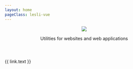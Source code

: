 ```yaml
---
layout: home
pageClass: lesli-vue
---
```

<script setup>
const links = [{
    href: "/vue/elements/",
    icon: "ri-shapes-line",
    text: "Elements"
}, {
    href: "/vue/components/",
    icon: "ri-pages-line",
    text: "Components"
}, {
    href: "/vue/composables/",
    icon: "ri-box-3-line",
    text: "Composables"
}]
</script>
<style lang="scss">
    @import "../.vitepress/stylesheets/pages/lesli-vue.scss";
</style>
<header class="hero is-medium lesli-page-header">
    <section class="hero-body">
        <div class="container">
            <img class="logo m-auto" src="/images/brand/lesli-css.svg" />
            <p class="description">
                Utilities for websites and web applications
            </p>
        </div>
    </section>
</header>

<section class="container lesli-page-content-boxes">
    <div class="columns">
        <div class="column" v-for="link in links">
            <a :href="link.href">
                <i :class="link.icon"></i>
                {{ link.text }}
            </a>
        </div>
    </div>
</section>
